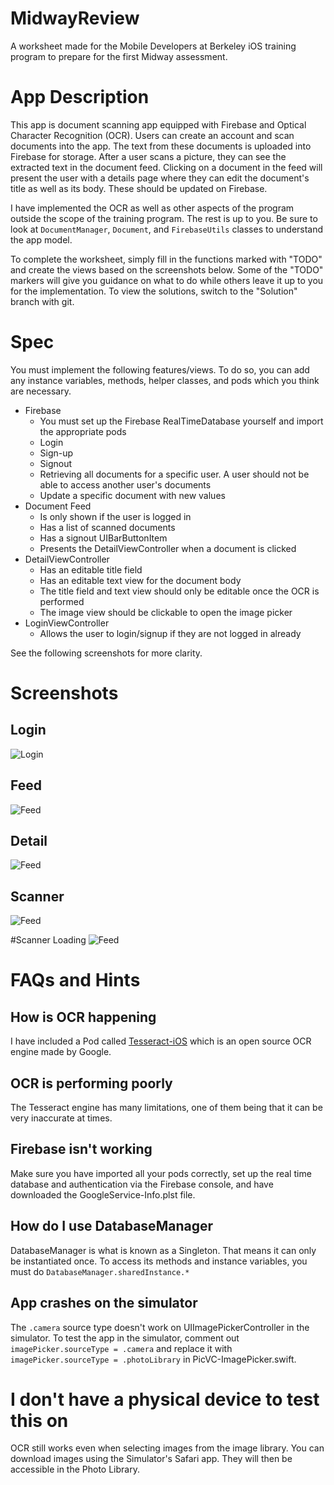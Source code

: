 # MidwayReview
A worksheet made for the Mobile Developers at Berkeley iOS training program to prepare for the first Midway assessment.

# App Description
This app is document scanning app equipped with Firebase and Optical Character Recognition (OCR). Users can create an account and scan documents into the app. The text from these documents is uploaded into Firebase for storage. After a user scans a picture, they can see the extracted text in the document feed. Clicking on a document in the feed will present the user with a details page where they can edit the document's title as well as its body. These should be updated on Firebase.

I have implemented the OCR as well as other aspects of the program outside the scope of the training program. The rest is up to you. Be sure to look at ```DocumentManager```, ```Document```, and ```FirebaseUtils``` classes to understand the app model.

To complete the worksheet, simply fill in the functions marked with "TODO" and create the views based on the screenshots below. Some of the "TODO" markers will give you guidance on what to do while others leave it up to you for the implementation. To view the solutions, switch to the "Solution" branch with git.

# Spec
You must implement the following features/views. To do so, you can add any instance variables, methods, helper classes, and pods which you think are necessary.

- Firebase
  - You must set up the Firebase RealTimeDatabase yourself and import the appropriate pods
  - Login
  - Sign-up
  - Signout
  - Retrieving all documents for a specific user. A user should not be able to access another user's documents
  - Update a specific document with new values
- Document Feed
  - Is only shown if the user is logged in
  - Has a list of scanned documents
  - Has a signout UIBarButtonItem
  - Presents the DetailViewController when a document is clicked
- DetailViewController
  - Has an editable title field
  - Has an editable text view for the document body
  - The title field and text view should only be editable once the OCR is performed
  - The image view should be clickable to open the image picker
- LoginViewController
  - Allows the user to login/signup if they are not logged in already

See the following screenshots for more clarity.

# Screenshots

## Login
![Login](Screenshots/Login.PNG)

## Feed
![Feed](Screenshots/Feed.PNG)

## Detail
![Feed](Screenshots/Detail.PNG)

## Scanner
![Feed](Screenshots/EmptyReader.PNG)

#Scanner Loading
![Feed](Screenshots/LoadingReader.PNG)

# FAQs and Hints

## How is OCR happening
I have included a Pod called [Tesseract-iOS](https://github.com/gali8/Tesseract-OCR-iOS/wiki/Using-Tesseract-OCR-iOS]) which is an open source OCR engine made by Google.

## OCR is performing poorly
The Tesseract engine has many limitations, one of them being that it can be very inaccurate at times.

## Firebase isn't working
Make sure you have imported all your pods correctly, set up the real time database and authentication via the Firebase console, and have downloaded the GoogleService-Info.plst file.

## How do I use DatabaseManager
DatabaseManager is what is known as a Singleton. That means it can only be instantiated once. To access its methods and instance variables, you must do ```DatabaseManager.sharedInstance.*```

## App crashes on the simulator
The ```.camera``` source type doesn't work on UIImagePickerController in the simulator. To test the app in the simulator, comment out ```imagePicker.sourceType = .camera``` and replace it with ```imagePicker.sourceType = .photoLibrary``` in PicVC-ImagePicker.swift.

# I don't have a physical device to test this on
OCR still works even when selecting images from the image library. You can download images using the Simulator's Safari app. They will then be accessible in the Photo Library.